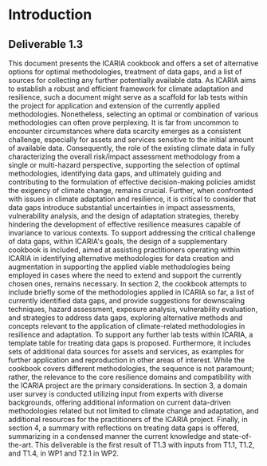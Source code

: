 # Introduction

## **Deliverable 1.3**

This document presents the ICARIA cookbook and offers a set of alternative options for optimal methodologies, treatment of data gaps, and a list of sources for collecting any further potentially available data. As ICARIA aims to establish a robust and efficient framework for climate adaptation and resilience, such a document might serve as a scaffold for lab tests within the project for application and extension of the currently applied methodologies. Nonetheless, selecting an optimal or combination of various methodologies can often prove perplexing. It is far from uncommon to encounter circumstances where data scarcity emerges as a consistent challenge, especially for assets and services sensitive to the initial amount of available data. Consequently, the role of the existing climate data in fully characterizing the overall risk/impact assessment methodology from a single or multi-hazard perspective, supporting the selection of optimal methodologies, identifying data gaps, and ultimately guiding and contributing to the formulation of effective decision-making policies amidst the exigency of climate change, remains crucial. Further, when confronted with issues in climate adaptation and resilience, it is critical to consider that data gaps introduce substantial uncertainties in impact assessments, vulnerability analysis, and the design of adaptation strategies, thereby hindering the development of effective resilience measures capable of invariance to various contexts. To support addressing the critical challenge of data gaps, within ICARIA's goals, the design of a supplementary cookbook is included, aimed at assisting practitioners operating within ICARIA in identifying alternative methodologies for data creation and augmentation in supporting the applied viable methodologies being employed in cases where the need to extend and support the currently chosen ones, remains necessary. In section 2, the cookbook attempts to include briefly some of the methodologies applied in ICARIA so far, a list of currently identified data gaps, and provide suggestions for downscaling techniques, hazard assessment, exposure analysis, vulnerability evaluation, and strategies to address data gaps, exploring alternative methods and concepts relevant to the application of climate-related methodologies in resilience and adaptation. To support any further lab tests within ICARIA, a template table for treating data gaps is proposed. Furthermore, it includes sets of additional data sources for assets and services, as examples for further application and reproduction in other areas of interest. While the cookbook covers different methodologies, the sequence is not paramount; rather, the relevance to the core resilience domains and compatibility with the ICARIA project are the primary considerations. In section 3, a domain user survey is conducted utilizing input from experts with diverse backgrounds, offering additional information on current data-driven methodologies related but not limited to climate change and adaptation, and additional resources for the practitioners of the ICARIA project. Finally, in section 4, a summary with reflections on treating data gaps is offered, summarizing in a condensed manner the current knowledge and state-of-the-art. 
This deliverable is the first result of T1.3 with inputs from T1.1, T1.2, and T1.4, in WP1 and T2.1 in WP2.  


